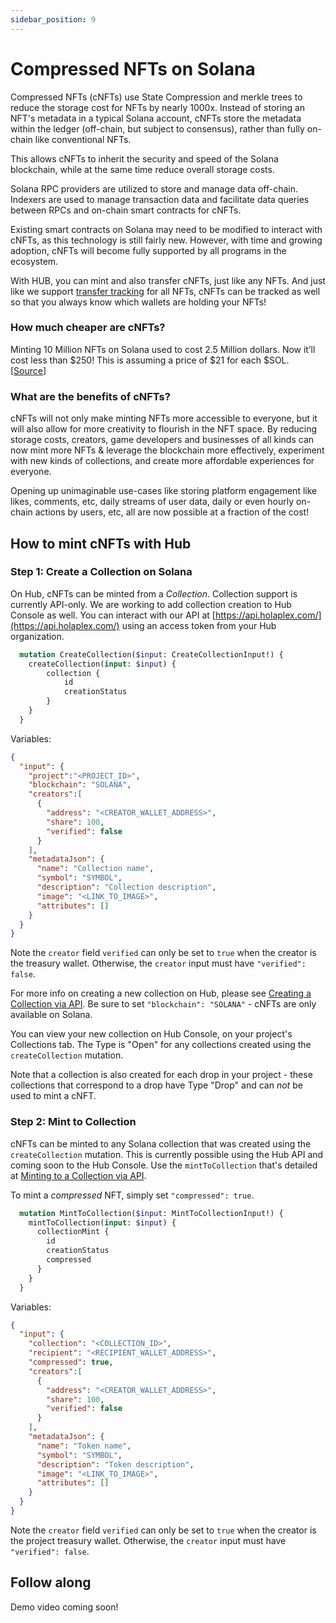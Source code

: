 ```yaml
---
sidebar_position: 9
---
```


# Compressed NFTs on Solana

Compressed NFTs (cNFTs) use State Compression and merkle trees to reduce the storage cost for NFTs by nearly 1000x. Instead of storing an NFT's metadata in a typical Solana account, cNFTs store the metadata within the ledger (off-chain, but subject to consensus), rather than fully on-chain like conventional NFTs. 

This allows cNFTs to inherit the security and speed of the Solana blockchain, while at the same time reduce overall storage costs.

Solana RPC providers are utilized to store and manage data off-chain. Indexers are used to manage transaction data and facilitate data queries between RPCs and on-chain smart contracts for cNFTs. 

Existing smart contracts on Solana may need to be modified to interact with cNFTs, as this technology is still fairly new. However, with time and growing adoption, cNFTs will become fully supported by all programs in the ecosystem. 

With HUB, you can mint and also transfer cNFTs, just like any NFTs. And just like we support [transfer tracking](./transfer-out-of-hub-wallet.md) for all NFTs, cNFTs can be tracked as well so that you always know which wallets are holding your NFTs!

### How much cheaper are cNFTs?

Minting 10 Million NFTs on Solana used to cost 2.5 Million dollars. Now it’ll cost less than $250! This is assuming a price of $21 for each $SOL. [[Source](https://solana.com/news/state-compression-compressed-nfts-solana)]

### What are the benefits of cNFTs?

cNFTs will not only make minting NFTs more accessible to everyone, but it will also allow for more creativity to flourish in the NFT space. By reducing storage costs, creators, game developers and businesses of all kinds can now mint more NFTs & leverage the blockchain more effectively, experiment with new kinds of collections, and create more affordable experiences for everyone.

Opening up unimaginable use-cases like storing platform engagement like likes, comments, etc, daily streams of user data, daily or even hourly on-chain actions by users, etc, all are now possible at a fraction of the cost!

## How to mint cNFTs with Hub

### Step 1: Create a Collection on Solana
On Hub, cNFTs can be minted from a *Collection*. Collection support is currently API-only. We are working to add collection creation to Hub Console as well. You can interact with our API at [https://api.holaplex.com/](https://api.holaplex.com/) using an access token from your Hub organization.

```graphql
  mutation CreateCollection($input: CreateCollectionInput!) {
    createCollection(input: $input) {
        collection {
            id
            creationStatus
        }
    }
  }	
  ```
  Variables:
  ```json
  {
    "input": {
      "project":"<PROJECT_ID>",
      "blockchain": "SOLANA",
      "creators":[
        {
          "address": "<CREATOR_WALLET_ADDRESS>",
          "share": 100,
          "verified": false
        }
      ],
      "metadataJson": {
        "name": "Collection name",
        "symbol": "SYMBOL",
        "description": "Collection description",
        "image": "<LINK_TO_IMAGE>",
        "attributes": []
      }
    }
  }
  ```

Note the `creator` field `verified` can only be set to `true` when the creator is the treasury wallet. Otherwise, the `creator` input must have `"verified": false`.

For more info on creating a new collection on Hub, please see [Creating a Collection via API](../developers/create-collection-api.md). Be sure to set `"blockchain": "SOLANA"` - cNFTs are only available on Solana.

You can view your new collection on Hub Console, on your project's Collections tab. The Type is "Open" for any collections created using the `createCollection` mutation. 

Note that a collection is also created for each drop in your project - these collections that correspond to a drop have Type "Drop" and can *not* be used to mint a cNFT.

### Step 2: Mint to Collection
cNFTs can be minted to any Solana collection that was created using the `createCollection` mutation. This is currently possible using the Hub API and coming soon to the Hub Console. Use the `mintToCollection` that's detailed at [Minting to a Collection via API](../developers/mint-to-collection-api.md).

To mint a *compressed* NFT, simply set `"compressed": true`.

```graphql
  mutation MintToCollection($input: MintToCollectionInput!) {
    mintToCollection(input: $input) {
      collectionMint {
        id
        creationStatus
        compressed
      }
    }
  }
  ```
  Variables:
  ```json
  {
    "input": {
      "collection": "<COLLECTION_ID>",
      "recipient": "<RECIPIENT_WALLET_ADDRESS>",
      "compressed": true,
      "creators":[
        {
          "address": "<CREATOR_WALLET_ADDRESS>",
          "share": 100,
          "verified": false
        }
      ],
      "metadataJson": {
        "name": "Token name",
        "symbol": "SYMBOL",
        "description": "Token description",
        "image": "<LINK_TO_IMAGE>",
        "attributes": []
      }
    }
  }
  ```

  Note the `creator` field `verified` can only be set to `true` when the creator is the project treasury wallet. Otherwise, the `creator` input must have `"verified": false`.

## Follow along

Demo video coming soon!
